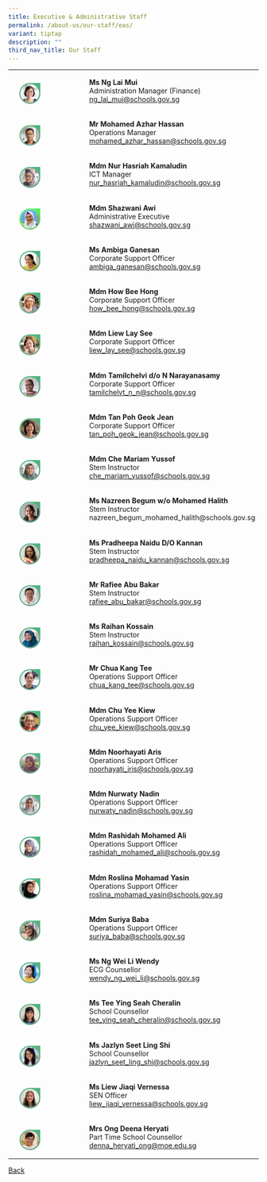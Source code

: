 ```yaml
---
title: Executive & Administrative Staff
permalink: /about-us/our-staff/eas/
variant: tiptap
description: ""
third_nav_title: Our Staff
---
```

<table style="minWidth: 75px">
<colgroup>
<col>
<col>
<col>
</colgroup>
<tbody>
<tr>
<td rowspan="1" colspan="1">
<p></p>
</td>
<td rowspan="1" colspan="1">
<p></p>
<div class="isomer-image-wrapper">
<img style="width: 35%;" height="auto" width="100%" alt="" src="/images/Staff Photos/2024 EAS/10_TMJC_Staff___EAS_Lai_Mui.jpg">
</div>
</td>
<td rowspan="1" colspan="1">
<p><strong>Ms Ng Lai Mui</strong> 
<br>Administration Manager (Finance)
<br><a href="mailto:ng_lai_mui@schools.gov.sg" rel="noopener noreferrer nofollow" target="_blank">ng_lai_mui@schools.gov.sg</a>
</p>
</td>
</tr>
<tr>
<td rowspan="1" colspan="1">
<p></p>
</td>
<td rowspan="1" colspan="1">
<p></p>
<div class="isomer-image-wrapper">
<img style="width: 35%;" height="auto" width="100%" alt="" src="/images/Staff Photos/2024 EAS/10_TMJC_Staff___EAS_Azhar.jpg">
</div>
</td>
<td rowspan="1" colspan="1">
<p><strong>Mr Mohamed Azhar Hassan</strong> 
<br>Operations Manager
<br><a href="mailto:mohamed_azhar_hassan@schools.gov.sg" rel="noopener noreferrer nofollow" target="_blank">mohamed_azhar_hassan@schools.gov.sg</a>
</p>
</td>
</tr>
<tr>
<td rowspan="1" colspan="1">
<p></p>
</td>
<td rowspan="1" colspan="1">
<p></p>
<div class="isomer-image-wrapper">
<img style="width: 35%;" height="auto" width="100%" alt="" src="/images/Staff Photos/2024 EAS/10_TMJC_Staff___EAS_Hasriah.jpg">
</div>
</td>
<td rowspan="1" colspan="1">
<p><strong>Mdm Nur Hasriah Kamaludin</strong> 
<br>ICT Manager
<br><a href="mailto:nur_hasriah_kamaludin@schools.gov.sg" rel="noopener noreferrer nofollow" target="_blank">nur_hasriah_kamaludin@schools.gov.sg</a>
</p>
</td>
</tr>
<tr>
<td rowspan="1" colspan="1">
<p></p>
</td>
<td rowspan="1" colspan="1">
<p></p>
<div class="isomer-image-wrapper">
<img style="width: 35%;" height="auto" width="100%" alt="" src="/images/Staff Photos/2024 EAS/10_TMJC_Staff___EAS_Shazwani.jpg">
</div>
</td>
<td rowspan="1" colspan="1">
<p><strong>Mdm Shazwani Awi</strong>
<br>Administrative Executive
<br><a href="mailto:shazwani_awi@schools.gov.sg" rel="noopener noreferrer nofollow" target="_blank">shazwani_awi@schools.gov.sg</a>
</p>
</td>
</tr>
<tr>
<td rowspan="1" colspan="1">
<p></p>
</td>
<td rowspan="1" colspan="1">
<p></p>
<div class="isomer-image-wrapper">
<img style="width: 35%;" height="auto" width="100%" alt="" src="/images/Staff Photos/2024 EAS/10_TMJC_Staff___EAS_Ambiga.jpg">
</div>
</td>
<td rowspan="1" colspan="1">
<p><strong>Ms Ambiga Ganesan</strong> 
<br>Corporate Support Officer
<br><a href="mailto:ambiga_ganesan@schools.gov.sg" rel="noopener noreferrer nofollow" target="_blank">ambiga_ganesan@schools.gov.sg</a>
</p>
</td>
</tr>
<tr>
<td rowspan="1" colspan="1">
<p></p>
</td>
<td rowspan="1" colspan="1">
<p></p>
<div class="isomer-image-wrapper">
<img style="width: 35%;" height="auto" width="100%" alt="" src="/images/Staff Photos/2024 EAS/10_TMJC_Staff___EAS_Bee_Hong.jpg">
</div>
</td>
<td rowspan="1" colspan="1">
<p><strong>Mdm How Bee Hong</strong> 
<br>Corporate Support Officer
<br><a href="mailto:how_bee_hong@schools.gov.sg" rel="noopener noreferrer nofollow" target="_blank">how_bee_hong@schools.gov.sg</a>
</p>
</td>
</tr>
<tr>
<td rowspan="1" colspan="1">
<p></p>
</td>
<td rowspan="1" colspan="1">
<p></p>
<div class="isomer-image-wrapper">
<img style="width: 35%;" height="auto" width="100%" alt="" src="/images/Staff Photos/2024 EAS/10_TMJC_Staff___EAS_Lay_See.jpg">
</div>
</td>
<td rowspan="1" colspan="1">
<p><strong>Mdm Liew Lay See</strong> 
<br>Corporate Support Officer
<br><a href="mailto:liew_lay_see@schools.gov.sg" rel="noopener noreferrer nofollow" target="_blank">liew_lay_see@schools.gov.sg</a>
</p>
</td>
</tr>
<tr>
<td rowspan="1" colspan="1">
<p></p>
</td>
<td rowspan="1" colspan="1">
<p></p>
<div class="isomer-image-wrapper">
<img style="width: 35%;" height="auto" width="100%" alt="" src="/images/Staff Photos/2024 EAS/10_TMJC_Staff___EAS_Chelvi.jpg">
</div>
</td>
<td rowspan="1" colspan="1">
<p><strong>Mdm Tamilchelvi d/o N Narayanasamy</strong> 
<br>Corporate Support Officer
<br><a href="mailto:tamilchelvt_n_n@schools.gov.sg" rel="noopener noreferrer nofollow" target="_blank">tamilchelvt_n_n@schools.gov.sg</a>
</p>
</td>
</tr>
<tr>
<td rowspan="1" colspan="1">
<p></p>
</td>
<td rowspan="1" colspan="1">
<p></p>
<div class="isomer-image-wrapper">
<img style="width: 35%;" height="auto" width="100%" alt="" src="/images/Staff Photos/2024 EAS/10_TMJC_Staff___EAS_Jean.jpg">
</div>
</td>
<td rowspan="1" colspan="1">
<p><strong>Mdm Tan Poh Geok Jean</strong> 
<br>Corporate Support Officer
<br><a href="mailto:tan_poh_geok_jean@schools.gov.sg" rel="noopener noreferrer nofollow" target="_blank">tan_poh_geok_jean@schools.gov.sg</a>
</p>
</td>
</tr>
<tr>
<td rowspan="1" colspan="1">
<p></p>
</td>
<td rowspan="1" colspan="1">
<p></p>
<div class="isomer-image-wrapper">
<img style="width: 35%;" height="auto" width="100%" alt="" src="/images/Staff Photos/2024 EAS/10_TMJC_Staff___EAS_Mariam.jpg">
</div>
</td>
<td rowspan="1" colspan="1">
<p><strong>Mdm Che Mariam Yussof</strong> 
<br>Stem Instructor
<br><a href="mailto:che_mariam_yussof@schools.gov.sg" rel="noopener noreferrer nofollow" target="_blank">che_mariam_yussof@schools.gov.sg</a>
</p>
</td>
</tr>
<tr>
<td rowspan="1" colspan="1">
<p></p>
</td>
<td rowspan="1" colspan="1">
<p></p>
<div class="isomer-image-wrapper">
<img style="width: 35%;" height="auto" width="100%" alt="" src="/images/Staff Photos/2024 EAS/10_TMJC_Staff___EAS_Nazreen.jpg">
</div>
</td>
<td rowspan="1" colspan="1">
<p><strong>Ms Nazreen Begum w/o Mohamed Halith</strong> 
<br>Stem Instructor
<br><a rel="noopener noreferrer nofollow" target="_blank">nazreen_begum_mohamed_halith@schools.gov.sg</a>
</p>
</td>
</tr>
<tr>
<td rowspan="1" colspan="1">
<p></p>
</td>
<td rowspan="1" colspan="1">
<p></p>
<div class="isomer-image-wrapper">
<img style="width: 35%;" height="auto" width="100%" alt="" src="/images/Staff Photos/2024 EAS/10_TMJC_Staff___EAS_Pradheepa.jpg">
</div>
</td>
<td rowspan="1" colspan="1">
<p><strong>Ms Pradheepa Naidu D/O Kannan</strong>
<br>Stem Instructor
<br><a href="mailto:pradheepa_naidu_kannan@schools.gov.sg" rel="noopener noreferrer nofollow" target="_blank">pradheepa_naidu_kannan@schools.gov.sg</a>
</p>
</td>
</tr>
<tr>
<td rowspan="1" colspan="1">
<p></p>
</td>
<td rowspan="1" colspan="1">
<p></p>
<div class="isomer-image-wrapper">
<img style="width: 35%;" height="auto" width="100%" alt="" src="/images/Staff Photos/2024 EAS/10_TMJC_Staff___EAS_Rafiee.jpg">
</div>
</td>
<td rowspan="1" colspan="1">
<p><strong>Mr Rafiee Abu Bakar</strong> 
<br>Stem Instructor
<br><a href="mailto:rafiee_abu_bakar@schools.gov.sg" rel="noopener noreferrer nofollow" target="_blank">rafiee_abu_bakar@schools.gov.sg</a>
</p>
</td>
</tr>
<tr>
<td rowspan="1" colspan="1">
<p></p>
</td>
<td rowspan="1" colspan="1">
<p></p>
<div class="isomer-image-wrapper">
<img style="width: 35%;" height="auto" width="100%" alt="" src="/images/Staff Photos/2024 EAS/10_TMJC_Staff___EAS_Raihan.jpg">
</div>
</td>
<td rowspan="1" colspan="1">
<p><strong>Ms Raihan Kossain</strong> 
<br>Stem Instructor
<br><a href="mailto:raihan_kossain@schools.gov.sg" rel="noopener noreferrer nofollow" target="_blank">raihan_kossain@schools.gov.sg</a>
</p>
</td>
</tr>
<tr>
<td rowspan="1" colspan="1">
<p></p>
</td>
<td rowspan="1" colspan="1">
<p></p>
<div class="isomer-image-wrapper">
<img style="width: 35%;" height="auto" width="100%" alt="" src="/images/Staff Photos/2024 EAS/10_TMJC_Staff___EAS_Chua.jpg">
</div>
</td>
<td rowspan="1" colspan="1">
<p><strong>Mr Chua Kang Tee</strong> 
<br>Operations Support Officer
<br><a href="mailto:chua_kang_tee@schools.gov.sg" rel="noopener noreferrer nofollow" target="_blank">chua_kang_tee@schools.gov.sg</a>
</p>
</td>
</tr>
<tr>
<td rowspan="1" colspan="1">
<p></p>
</td>
<td rowspan="1" colspan="1">
<p></p>
<div class="isomer-image-wrapper">
<img style="width: 35%;" height="auto" width="100%" alt="" src="/images/Staff Photos/2024 EAS/10_TMJC_Staff___EAS_Chu_Yee_Kiew.jpg">
</div>
</td>
<td rowspan="1" colspan="1">
<p><strong>Mdm Chu Yee Kiew</strong> 
<br>Operations Support Officer
<br><a href="mailto:chu_yee_kiew@schools.gov.sg" rel="noopener noreferrer nofollow" target="_blank">chu_yee_kiew@schools.gov.sg</a>
</p>
</td>
</tr>
<tr>
<td rowspan="1" colspan="1">
<p></p>
</td>
<td rowspan="1" colspan="1">
<p></p>
<div class="isomer-image-wrapper">
<img style="width: 35%;" height="auto" width="100%" alt="" src="/images/Staff Photos/2024 EAS/10_TMJC_Staff___EAS_Noorhayati.jpg">
</div>
</td>
<td rowspan="1" colspan="1">
<p><strong>Mdm Noorhayati Aris</strong> 
<br>Operations Support Officer
<br><a href="mailto:noorhayati_iris@schools.gov.sg" rel="noopener noreferrer nofollow" target="_blank">noorhayati_iris@schools.gov.sg</a>
</p>
</td>
</tr>
<tr>
<td rowspan="1" colspan="1">
<p></p>
</td>
<td rowspan="1" colspan="1">
<p></p>
<div class="isomer-image-wrapper">
<img style="width: 35%;" height="auto" width="100%" alt="" src="/images/Staff Photos/2024 EAS/10_TMJC_Staff___EAS_Nurwaty.jpg">
</div>
</td>
<td rowspan="1" colspan="1">
<p><strong>Mdm Nurwaty Nadin</strong> 
<br>Operations Support Officer
<br><a href="mailto:nurwaty_nadin@schools.gov.sg" rel="noopener noreferrer nofollow" target="_blank">nurwaty_nadin@schools.gov.sg</a>
</p>
</td>
</tr>
<tr>
<td rowspan="1" colspan="1">
<p></p>
</td>
<td rowspan="1" colspan="1">
<p></p>
<div class="isomer-image-wrapper">
<img style="width: 35%;" height="auto" width="100%" alt="" src="/images/Staff Photos/2024 EAS/10_TMJC_Staff___EAS_Rashidah.jpg">
</div>
</td>
<td rowspan="1" colspan="1">
<p><strong>Mdm Rashidah Mohamed Ali</strong> 
<br>Operations Support Officer
<br><a href="mailto:rashidah_mohamed_ali@schools.gov.sg" rel="noopener noreferrer nofollow" target="_blank">rashidah_mohamed_ali@schools.gov.sg</a>
</p>
</td>
</tr>
<tr>
<td rowspan="1" colspan="1">
<p></p>
</td>
<td rowspan="1" colspan="1">
<p></p>
<div class="isomer-image-wrapper">
<img style="width: 35%;" height="auto" width="100%" alt="" src="/images/Staff Photos/2024 EAS/10_TMJC_Staff___EAS_roslina.jpg">
</div>
</td>
<td rowspan="1" colspan="1">
<p><strong>Mdm Roslina Mohamad Yasin</strong> 
<br>Operations Support Officer
<br><a href="mailto:roslina_mohamad_yasin@schools.gov.sg" rel="noopener noreferrer nofollow" target="_blank">roslina_mohamad_yasin@schools.gov.sg</a>
</p>
</td>
</tr>
<tr>
<td rowspan="1" colspan="1">
<p></p>
</td>
<td rowspan="1" colspan="1">
<p></p>
<div class="isomer-image-wrapper">
<img style="width: 35%;" height="auto" width="100%" alt="" src="/images/Staff Photos/2024 EAS/10_TMJC_Staff___EAS_Suriya.jpg">
</div>
</td>
<td rowspan="1" colspan="1">
<p><strong>Mdm Suriya Baba</strong> 
<br>Operations Support Officer
<br><a href="mailto:suriya_baba@schools.gov.sg" rel="noopener noreferrer nofollow" target="_blank">suriya_baba@schools.gov.sg</a>
</p>
</td>
</tr>
<tr>
<td rowspan="1" colspan="1">
<p></p>
</td>
<td rowspan="1" colspan="1">
<p></p>
<div class="isomer-image-wrapper">
<img style="width: 35%;" height="auto" width="100%" alt="" src="/images/Staff Photos/2024 EAS/10_TMJC_Staff___EAS_Wendy.jpg">
</div>
</td>
<td rowspan="1" colspan="1">
<p><strong>Ms Ng Wei Li Wendy</strong> 
<br>ECG Counsellor
<br><a href="mailto:wendy_ng_wei_li@schools.gov.sg" rel="noopener noreferrer nofollow" target="_blank">wendy_ng_wei_li@schools.gov.sg</a>
</p>
</td>
</tr>
<tr>
<td rowspan="1" colspan="1">
<p></p>
</td>
<td rowspan="1" colspan="1">
<p></p>
<div class="isomer-image-wrapper">
<img style="width: 35%;" height="auto" width="100%" alt="" src="/images/Staff Photos/2025 EAS/10_TMJC_Staff___EAS_Cheralin.jpg">
</div>
</td>
<td rowspan="1" colspan="1">
<p><strong>Ms Tee Ying Seah Cheralin</strong>
<br>School Counsellor
<br><a href="mailto:tee_ying_seah_cheralin@schools.gov.sg" rel="noopener noreferrer nofollow" target="_blank">tee_ying_seah_cheralin@schools.gov.sg</a>
</p>
</td>
</tr>
<tr>
<td rowspan="1" colspan="1">
<p></p>
</td>
<td rowspan="1" colspan="1">
<p></p>
<div class="isomer-image-wrapper">
<img style="width: 35%;" height="auto" width="100%" alt="" src="/images/Staff Photos/2024 EAS/10_TMJC_Staff___EAS_Jazlyn.jpg">
</div>
</td>
<td rowspan="1" colspan="1">
<p><strong>Ms Jazlyn Seet Ling Shi</strong>
<br>School Counsellor
<br><a href="mailto:Jazlyn_Seet_Ling_Shi@schools.gov.sg" rel="noopener noreferrer nofollow" target="_blank">jazlyn_seet_ling_shi@schools.gov.sg</a>
</p>
</td>
</tr>
<tr>
<td rowspan="1" colspan="1">
<p></p>
</td>
<td rowspan="1" colspan="1">
<p></p>
<div class="isomer-image-wrapper">
<img style="width: 35%;" height="auto" width="100%" alt="" src="/images/Staff Photos/2025 EAS/10_TMJC_Staff___EAS_Vernessa.jpg">
</div>
</td>
<td rowspan="1" colspan="1">
<p><strong>Ms Liew Jiaqi Vernessa</strong>
<br>SEN Officer
<br><a href="mailto:liew_jiaqi_vernessa@schools.gov.sg" rel="noopener noreferrer nofollow" target="_blank">liew_jiaqi_vernessa@schools.gov.sg</a>
</p>
</td>
</tr>
<tr>
<td rowspan="1" colspan="1">
<p></p>
</td>
<td rowspan="1" colspan="1">
<p></p>
<div class="isomer-image-wrapper">
<img style="width: 35%;" height="auto" width="100%" alt="" src="/images/Staff Photos/2024 EAS/10_TMJC_Staff___EAS_Denna.jpg">
</div>
</td>
<td rowspan="1" colspan="1">
<p><strong>Mrs Ong Deena Heryati </strong>
<br>Part Time School Counsellor
<br><a href="mailto:denna_heryati_ong@moe.edu.sg" rel="noopener noreferrer nofollow" target="_blank">denna_heryati_ong@moe.edu.sg</a>
</p>
</td>
</tr>
</tbody>
</table>
<p><a href="https://www.tmjc.moe.edu.sg/about-us/Our-Staff/" rel="noopener noreferrer nofollow" target="_blank">Back</a>
</p>